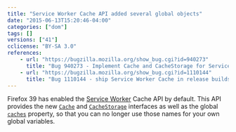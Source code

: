 ```yaml
---
title: "Service Worker Cache API added several global objects"
date: "2015-06-13T15:20:46-04:00"
categories: ["dom"]
tags: []
versions: ["41"]
cclicense: "BY-SA 3.0"
references:
    - url: "https://bugzilla.mozilla.org/show_bug.cgi?id=940273"
      title: "Bug 940273 - Implement Cache and CacheStorage for ServiceWorkers"
    - url: "https://bugzilla.mozilla.org/show_bug.cgi?id=1110144"
      title: "Bug 1110144 - ship Service Worker Cache in release builds"
---
```

Firefox 39 has enabled the [Service Worker](https://developer.mozilla.org/en-US/docs/Web/API/ServiceWorker_API) Cache API by default. This API provides the new [`Cache`](https://developer.mozilla.org/en-US/docs/Web/API/Cache) and [`CacheStorage`](https://developer.mozilla.org/en-US/docs/Web/API/CacheStorage) interfaces as well as the global [`caches`](https://developer.mozilla.org/en-US/docs/Web/API/WorkerGlobalScope/caches) property, so that you can no longer use those names for your own global variables.
